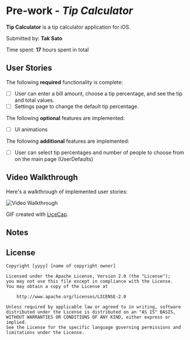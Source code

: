 # Pre-work - *Tip Calculator*

**Tip Calculator** is a tip calculator application for iOS.

Submitted by: **Tak Sato**

Time spent: **17** hours spent in total

## User Stories

The following **required** functionality is complete:

* [ ] User can enter a bill amount, choose a tip percentage, and see the tip and total values.
* [ ] Settings page to change the default tip percentage.

The following **optional** features are implemented:
* [ ] UI animations

The following **additional** features are implemented:

- [ ] User can select tip percentages and number of people to choose from on the main page (UserDefaults)

## Video Walkthrough 

Here's a walkthrough of implemented user stories:

<img src="http://i.imgur.com/mvBl6lQ.gif" title="Video Walkthrough" width='' alt='Video Walkthrough'/>

GIF created with [LiceCap](http://www.cockos.com/licecap/).

## Notes



## License

    Copyright [yyyy] [name of copyright owner]

    Licensed under the Apache License, Version 2.0 (the "License");
    you may not use this file except in compliance with the License.
    You may obtain a copy of the License at

        http://www.apache.org/licenses/LICENSE-2.0

    Unless required by applicable law or agreed to in writing, software
    distributed under the License is distributed on an "AS IS" BASIS,
    WITHOUT WARRANTIES OR CONDITIONS OF ANY KIND, either express or implied.
    See the License for the specific language governing permissions and
    limitations under the License.
